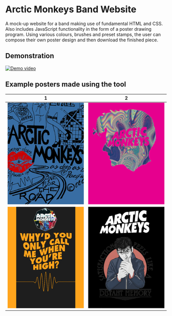 # Arctic Monkeys Band Website

A mock-up website for a band making use of fundamental HTML and CSS. Also includes JavaScript functionality in the form of a poster drawing program. Using various colours, brushes and preset stamps, the user can compose their own poster design and then download the finished piece.

## Demonstration

[![Demo video](http://img.youtube.com/vi/Z9K39NM7QPA/0.jpg)](http://www.youtube.com/watch?v=Z9K39NM7QPA "website demo")

## Example posters made using the tool

1   |  2
:-------------------------:|:-------------------------:
![demo poster 1](demo/myPoster_1.png) | ![demo poster 1](demo/myPoster_2.png)
![demo poster 3](demo/myPoster_3.png) | ![demo poster 4](demo/myPoster_4.png)
